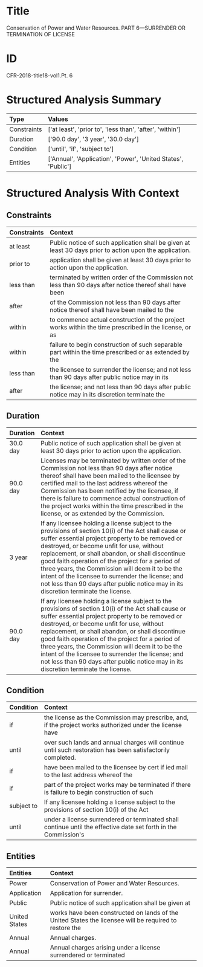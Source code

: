 # Title

 Conservation of Power and Water Resources. PART 6—SURRENDER OR TERMINATION OF LICENSE


# ID

 CFR-2018-title18-vol1.Pt. 6


# Structured Analysis Summary

| Type        | Values                                                        |
|:------------|:--------------------------------------------------------------|
| Constraints | ['at least', 'prior to', 'less than', 'after', 'within']      |
| Duration    | ['90.0 day', '3 year', '30.0 day']                            |
| Condition   | ['until', 'if', 'subject to']                                 |
| Entities    | ['Annual', 'Application', 'Power', 'United States', 'Public'] |


# Structured Analysis With Context

 


## Constraints

| Constraints   | Context                                                                                                   |
|:--------------|:----------------------------------------------------------------------------------------------------------|
| at least      | Public notice of such application shall be given  at least  30 days prior to action upon the application. |
| prior to      | application shall be given at least 30 days prior to  action upon the application.                        |
| less than     | terminated by written order of the Commission not less than 90 days after notice thereof shall have been  |
| after         | of the Commission not less than 90 days after notice thereof shall have been mailed to the                |
| within        | to commence actual construction of the project works within the time prescribed in the license, or as     |
| within        | failure to begin construction of such separable part within the time prescribed or as extended by the     |
| less than     | the licensee to surrender the license; and not less than 90 days after public notice may in its           |
| after         | the license; and not less than 90 days after public notice may in its discretion terminate the            |


## Duration

| Duration   | Context                                                                                                                                                                                                                                                                                                                                                                                                                                                                                                      |
|:-----------|:-------------------------------------------------------------------------------------------------------------------------------------------------------------------------------------------------------------------------------------------------------------------------------------------------------------------------------------------------------------------------------------------------------------------------------------------------------------------------------------------------------------|
| 30.0 day   | Public notice of such application shall be given at least 30 days prior to action upon the application.                                                                                                                                                                                                                                                                                                                                                                                                      |
| 90.0 day   | Licenses may be terminated by written order of the Commission not less than 90 days after notice thereof shall have been mailed to the licensee by certified mail to the last address whereof the Commission has been notified by the licensee, if there is failure to commence actual construction of the project works within the time prescribed in the license, or as extended by the Commission.                                                                                                        |
| 3 year     | If any licensee holding a license subject to the provisions of section 10(i) of the Act shall cause or suffer essential project property to be removed or destroyed, or become unfit for use, without replacement, or shall abandon, or shall discontinue good faith operation of the project for a period of three years, the Commission will deem it to be the intent of the licensee to surrender the license; and not less than 90 days after public notice may in its discretion terminate the license. |
| 90.0 day   | If any licensee holding a license subject to the provisions of section 10(i) of the Act shall cause or suffer essential project property to be removed or destroyed, or become unfit for use, without replacement, or shall abandon, or shall discontinue good faith operation of the project for a period of three years, the Commission will deem it to be the intent of the licensee to surrender the license; and not less than 90 days after public notice may in its discretion terminate the license. |


## Condition

| Condition   | Context                                                                                                         |
|:------------|:----------------------------------------------------------------------------------------------------------------|
| if          | the license as the Commission may prescribe, and, if the project works authorized under the license have        |
| until       | over such lands and annual charges will continue until  such restoration has been satisfactorily completed.     |
| if          | have been mailed to the licensee by cert if ied mail to the last address whereof the                            |
| if          | part of the project works may be terminated if there is failure to begin construction of such                   |
| subject to  | If any licensee holding a license  subject to the provisions of section 10(i) of the Act                        |
| until       | under a license surrendered or terminated shall continue until the effective date set forth in the Commission's |


## Entities

| Entities      | Context                                                                                                |
|:--------------|:-------------------------------------------------------------------------------------------------------|
| Power         | Conservation of  Power  and Water Resources.                                                           |
| Application   | Application  for surrender.                                                                            |
| Public        | Public notice of such application shall be given at                                                    |
| United States | works have been constructed on lands of the United States the licensee will be required to restore the |
| Annual        | Annual  charges.                                                                                       |
| Annual        | Annual charges arising under a license surrendered or terminated                                       |


